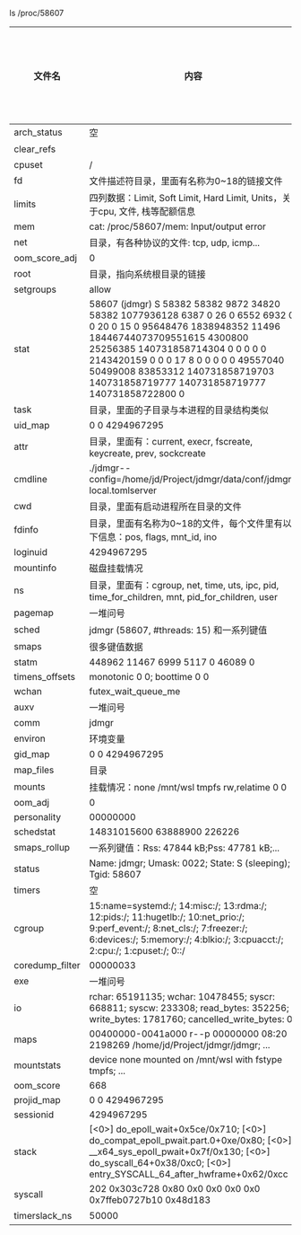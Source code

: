 ls /proc/58607

|文件名| 内容 | 是否需要root权限 | 说明 |
|--|--|--|--|
| arch_status | 空 | | |
| clear_refs | | 需 | |
| cpuset | / | | |
| fd | 文件描述符目录，里面有名称为0~18的链接文件 | | |
| limits | 四列数据：Limit, Soft Limit, Hard Limit, Units，关于cpu, 文件, 栈等配额信息 | | |
| mem | cat: /proc/58607/mem: Input/output error | | |
| net | 目录，有各种协议的文件: tcp, udp, icmp... | | |
| oom_score_adj | 0 | | |
| root | 目录，指向系统根目录的链接 | | |
| setgroups | allow | | |
| stat | 58607 (jdmgr) S 58382 58382 9872 34820 58382 1077936128 6387 0 26 0 6552 6932 0 0 20 0 15 0 95648476 1838948352 11496 18446744073709551615 4300800 25256385 140731858714304 0 0 0 0 0 2143420159 0 0 0 17 8 0 0 0 0 0 49557040 50499008 83853312 140731858719703 140731858719777 140731858719777 140731858722800 0 | | |
| task | 目录，里面的子目录与本进程的目录结构类似 | | |
| uid_map |          0          0 4294967295 | | |
| attr | 目录，里面有：current, execr, fscreate, keycreate, prev, sockcreate | | |
| cmdline | ./jdmgr--config=/home/jd/Project/jdmgr/data/conf/jdmgr-local.tomlserver | | |
| cwd | 目录，里面有启动进程所在目录的文件 | | |
| fdinfo | 目录，里面有名称为0~18的文件，每个文件里有以下信息：pos, flags, mnt_id, ino | | |
| loginuid | 4294967295 | | |
| mountinfo | 磁盘挂载情况 | | |
| ns | 目录，里面有：cgroup, net, time, uts, ipc, pid, time_for_children, mnt, pid_for_children, user | | |
| pagemap | 一堆问号 | | |
| sched | jdmgr (58607, #threads: 15) 和一系列键值 | | |
| smaps | 很多键值数据 | | |
| statm | 448962 11467 6999 5117 0 46089 0 | | |
| timens_offsets | monotonic 0 0; boottime 0 0 | | |
| wchan | futex_wait_queue_me | | |
| auxv | 一堆问号 | | |
| comm | jdmgr | | |
| environ | 环境变量 | | |
| gid_map |          0          0 4294967295 | | |
| map_files | 目录 | 需 | |
| mounts | 挂载情况：none /mnt/wsl tmpfs rw,relatime 0 0 | | |
| oom_adj | 0 | | |
| personality | 00000000 | | |
| schedstat | 14831015600 63888900 226226 | | |
| smaps_rollup | 一系列键值：Rss: 47844 kB;Pss: 47781 kB;... | | |
| status | Name:  jdmgr; Umask: 0022; State: S (sleeping); Tgid:  58607 | | |
| timers | 空 | | |
| cgroup | 15:name=systemd:/; 14:misc:/; 13:rdma:/; 12:pids:/; 11:hugetlb:/; 10:net_prio:/; 9:perf_event:/; 8:net_cls:/; 7:freezer:/; 6:devices:/; 5:memory:/; 4:blkio:/; 3:cpuacct:/; 2:cpu:/; 1:cpuset:/; 0::/ | | |
| coredump_filter | 00000033 | | |
| exe | 一堆问号 | | |
| io | rchar: 65191135; wchar: 10478455; syscr: 668811; syscw: 233308; read_bytes: 352256; write_bytes: 1781760; cancelled_write_bytes: 0 | | |
| maps | 00400000-0041a000 r--p 00000000 08:20 2198269 /home/jd/Project/jdmgr/jdmgr; ... | | |
| mountstats | device none mounted on /mnt/wsl with fstype tmpfs; ... | | |
| oom_score | 668 | | |
| projid_map |          0          0 4294967295 | | |
| sessionid | 4294967295 | | |
| stack | [<0>] do_epoll_wait+0x5ce/0x710; [<0>] do_compat_epoll_pwait.part.0+0xe/0x80; [<0>] __x64_sys_epoll_pwait+0x7f/0x130; [<0>] do_syscall_64+0x38/0xc0; [<0>] entry_SYSCALL_64_after_hwframe+0x62/0xcc | 需 | |
| syscall | 202 0x303c728 0x80 0x0 0x0 0x0 0x0 0x7ffeb0727b10 0x48d183 | | |
| timerslack_ns | 50000 | 需 | |
